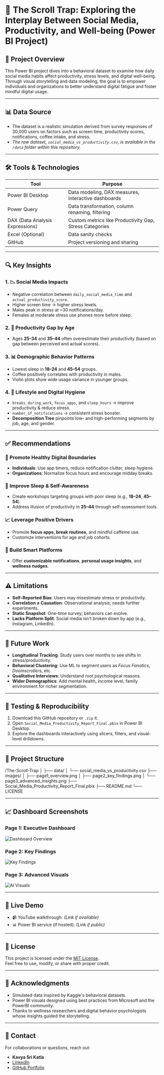 # 📘 The Scroll Trap: Exploring the Interplay Between Social Media, Productivity, and Well-being (Power BI Project)

## 🚀 Project Overview
This Power BI project dives into a behavioral dataset to examine how daily social media habits affect productivity, stress levels, and digital well-being. Through visual storytelling and data modeling, the goal is to empower individuals and organizations to better understand digital fatigue and foster mindful digital usage.

---

## 📊 Data Source
- The dataset is a realistic simulation derived from survey responses of 30,000 users on factors such as screen time, productivity scores, notifications, coffee intake, and stress.
- *The raw dataset, `social_media_vs_productivity.csv`, is available in the `/data` folder within this repository.*

---

## 🛠️ Tools & Technologies

| Tool | Purpose |
|------|---------|
| Power BI Desktop | Data modeling, DAX measures, interactive dashboards |
| Power Query | Data transformation, column renaming, filtering |
| DAX (Data Analysis Expressions) | Custom metrics like Productivity Gap, Stress Categories |
| Excel (Optional) | Data sanity checks |
| GitHub | Project versioning and sharing |

---

## 🔍 Key Insights

### 1. 📉 **Social Media Impacts**
- Negative correlation between `daily_social_media_time` and `actual_productivity_score`.
- Higher screen time → higher stress levels.
- Males peak in stress at ~30 notifications/day.
- Females at moderate stress use phones more before sleep.

### 2. 🧠 **Productivity Gap by Age**
- Ages **25–34** and **35–44** often overestimate their productivity (based on gap between perceived and actual scores).

### 3. 📊 **Demographic Behavior Patterns**
- Lowest sleep in **18–24** and **45–54** groups.
- Coffee positively correlates with productivity in males.
- Violin plots show wide usage variance in younger groups.

### 4. 🌱 **Lifestyle and Digital Hygiene**
- `breaks_during_work`, `focus_apps`, and `sleep_hours` → improve productivity & reduce stress.
- `number_of_notifications` → consistent stress booster.
- **Decomposition Tree** pinpoints low- and high-performing segments by job, age, and gender.

---

## ✅ Recommendations

### 🔐 Promote Healthy Digital Boundaries
- **Individuals**: Use app timers, reduce notification clutter, sleep hygiene.
- **Organizations**: Normalize focus hours and encourage midday breaks.

### 🌙 Improve Sleep & Self-Awareness
- Create workshops targeting groups with poor sleep (e.g., **18–24**, **45–54**).
- Address illusion of productivity in **25–44** through self-assessment tools.

### 📈 Leverage Positive Drivers
- Promote **focus apps**, **break routines**, and mindful caffeine use.
- Customize interventions for age and job cohorts.

### 🎯 Build Smart Platforms
- Offer **customizable notifications**, **personal usage insights**, and **wellness nudges**.

---

## ⚠️ Limitations

- **Self-Reported Bias**: Users may misestimate stress or productivity.
- **Correlation ≠ Causation**: Observational analysis; needs further experiments.
- **Static Snapshot**: One-time survey; behaviors can evolve.
- **Lacks Platform Split**: Social media isn't broken down by app (e.g., Instagram, LinkedIn).

---

## 🔭 Future Work

- **Longitudinal Tracking**: Study users over months to see shifts in stress/productivity.
- **Behavioral Clustering**: Use ML to segment users as *Focus Fanatics*, *Doomscrollers*, etc.
- **Qualitative Interviews**: Understand root psychological reasons.
- **Wider Demographics**: Add mental health, income level, family environment for richer segmentation.

---

## 🧪 Testing & Reproducibility

1. Download this GitHub repository or `.zip` it.
2. Open `Social_Media_Productivity_Report_Final.pbix` in Power BI Desktop.
3. Explore the dashboards interactively using slicers, filters, and visual-level drilldowns.

---

## 📁 Project Structure
/The-Scroll-Trap
│
├── data/
│ └── social_media_vs_productivity.csv
├── images/
│ ├── page1_overview.png
│ ├── page2_key_findings.png
│ └── page3_advanced_insights.png
├── Social_Media_Productivity_Report_Final.pbix
├── README.md
└── LICENSE

---

## 📈 Dashboard Screenshots

### Page 1: Executive Dashboard
![Dashboard Overview](images/page1_overview.png)

### Page 2: Key Findings
![Key Findings](images/page2_key_findings.png)

### Page 3: Advanced Visuals
![AI Visuals](images/page3_advanced_insights.png)

---

## 🔗 Live Demo

- 📹 YouTube walkthrough: *(Link if available)*
- 📊 Power BI service (if hosted): *(Link if public)*

---

## 📄 License

This project is licensed under the [MIT License](LICENSE).  
Feel free to use, modify, or share with proper credit.

---

## 🙏 Acknowledgments

- Simulated data inspired by Kaggle's behavioral datasets.
- Power BI visuals designed using best practices from Microsoft and the PowerBI community.
- Thanks to wellness researchers and digital behavior psychologists whose insights guided the storytelling.

---

## 💬 Contact

For collaborations or questions, reach out:

- **Kavya Sri Katla**
- [LinkedIn](https://www.linkedin.com/in/katlakavyasri)
- [GitHub Portfolio](https://github.com/katlakavyasri)
